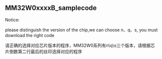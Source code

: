 ## MM32W0xxxxB_samplecode

Notice:

please distinguish the version of the chip,we can choose n、q、s, you must download the right code

请正确的选择对应芯片版本的程序，MM32W0系列有n\q\s三个版本，请根据芯片倒数第二行最后的丝印选择对应的程序
